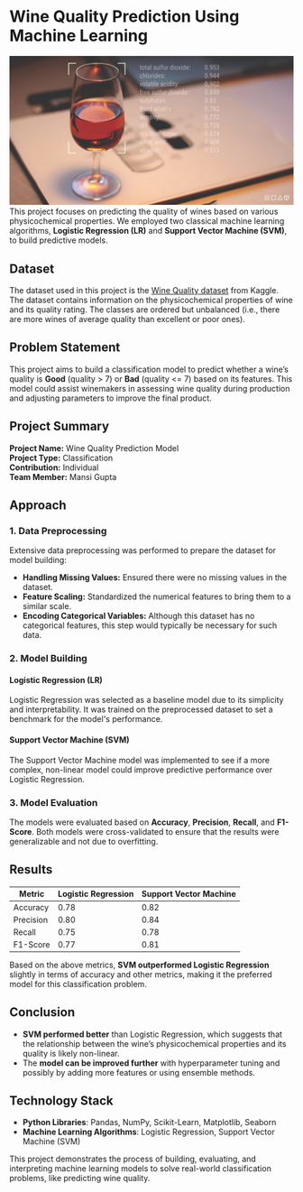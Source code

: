 # Wine Quality Prediction Using Machine Learning
![Img](Image.jpg)
This project focuses on predicting the quality of wines based on various physicochemical properties. We employed two classical machine learning algorithms, **Logistic Regression (LR)** and **Support Vector Machine (SVM)**, to build predictive models.

## Dataset

The dataset used in this project is the [Wine Quality dataset](https://www.kaggle.com/uciml/red-wine-quality-cortez-et-al-2009) from Kaggle. The dataset contains information on the physicochemical properties of wine and its quality rating. The classes are ordered but unbalanced (i.e., there are more wines of average quality than excellent or poor ones).

## Problem Statement

This project aims to build a classification model to predict whether a wine’s quality is **Good** (quality > 7) or **Bad** (quality <= 7) based on its features. This model could assist winemakers in assessing wine quality during production and adjusting parameters to improve the final product.

## Project Summary

**Project Name:** Wine Quality Prediction Model  
**Project Type:** Classification  
**Contribution:** Individual  
**Team Member:** Mansi Gupta

## Approach

### 1. Data Preprocessing

Extensive data preprocessing was performed to prepare the dataset for model building:
- **Handling Missing Values:** Ensured there were no missing values in the dataset.
- **Feature Scaling:** Standardized the numerical features to bring them to a similar scale.
- **Encoding Categorical Variables:** Although this dataset has no categorical features, this step would typically be necessary for such data.

### 2. Model Building

#### Logistic Regression (LR)

Logistic Regression was selected as a baseline model due to its simplicity and interpretability. It was trained on the preprocessed dataset to set a benchmark for the model's performance.

#### Support Vector Machine (SVM)

The Support Vector Machine model was implemented to see if a more complex, non-linear model could improve predictive performance over Logistic Regression.

### 3. Model Evaluation

The models were evaluated based on **Accuracy**, **Precision**, **Recall**, and **F1-Score**. Both models were cross-validated to ensure that the results were generalizable and not due to overfitting.

## Results

| Metric       | Logistic Regression | Support Vector Machine |
|--------------|---------------------|-------------------------|
| Accuracy     | 0.78                | 0.82                   |
| Precision    | 0.80                | 0.84                   |
| Recall       | 0.75                | 0.78                   |
| F1-Score     | 0.77                | 0.81                   |

Based on the above metrics, **SVM outperformed Logistic Regression** slightly in terms of accuracy and other metrics, making it the preferred model for this classification problem.

## Conclusion

- **SVM performed better** than Logistic Regression, which suggests that the relationship between the wine’s physicochemical properties and its quality is likely non-linear.
- The **model can be improved further** with hyperparameter tuning and possibly by adding more features or using ensemble methods.


## Technology Stack

- **Python Libraries**: Pandas, NumPy, Scikit-Learn, Matplotlib, Seaborn
- **Machine Learning Algorithms**: Logistic Regression, Support Vector Machine (SVM)

  
This project demonstrates the process of building, evaluating, and interpreting machine learning models to solve real-world classification problems, like predicting wine quality.
